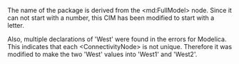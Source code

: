The name of the package is derived from the &lt;md:FullModel&gt; node. Since it can not start with a number, this CIM has been modified to start with a letter.

Also, multiple declarations of 'West' were found in the errors for Modelica. This indicates that each &lt;ConnectivityNode&gt; is not unique. Therefore it was modified to make the two 'West' values into 'West1' and 'West2'. 